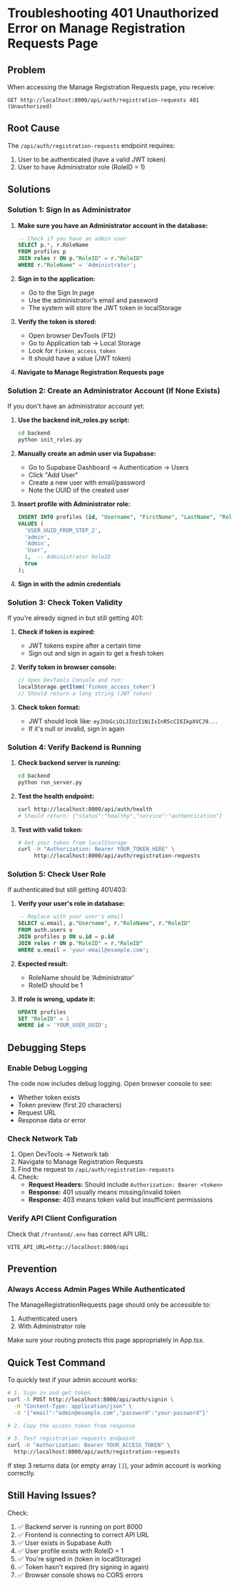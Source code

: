 # Troubleshooting 401 Unauthorized Error on Manage Registration Requests Page

## Problem
When accessing the Manage Registration Requests page, you receive:
```
GET http://localhost:8000/api/auth/registration-requests 401 (Unauthorized)
```

## Root Cause
The `/api/auth/registration-requests` endpoint requires:
1. User to be authenticated (have a valid JWT token)
2. User to have Administrator role (RoleID = 1)

## Solutions

### Solution 1: Sign In as Administrator

1. **Make sure you have an Administrator account in the database:**
   ```sql
   -- Check if you have an admin user
   SELECT p.*, r.RoleName 
   FROM profiles p
   JOIN roles r ON p."RoleID" = r."RoleID"
   WHERE r."RoleName" = 'Administrator';
   ```

2. **Sign in to the application:**
   - Go to the Sign In page
   - Use the administrator's email and password
   - The system will store the JWT token in localStorage

3. **Verify the token is stored:**
   - Open browser DevTools (F12)
   - Go to Application tab → Local Storage
   - Look for `finken_access_token`
   - It should have a value (JWT token)

4. **Navigate to Manage Registration Requests page**

### Solution 2: Create an Administrator Account (If None Exists)

If you don't have an administrator account yet:

1. **Use the backend init_roles.py script:**
   ```bash
   cd backend
   python init_roles.py
   ```

2. **Manually create an admin user via Supabase:**
   - Go to Supabase Dashboard → Authentication → Users
   - Click "Add User"
   - Create a new user with email/password
   - Note the UUID of the created user

3. **Insert profile with Administrator role:**
   ```sql
   INSERT INTO profiles (id, "Username", "FirstName", "LastName", "RoleID", "IsActive")
   VALUES (
     'USER_UUID_FROM_STEP_2',
     'admin',
     'Admin',
     'User',
     1,  -- Administrator RoleID
     true
   );
   ```

4. **Sign in with the admin credentials**

### Solution 3: Check Token Validity

If you're already signed in but still getting 401:

1. **Check if token is expired:**
   - JWT tokens expire after a certain time
   - Sign out and sign in again to get a fresh token

2. **Verify token in browser console:**
   ```javascript
   // Open DevTools Console and run:
   localStorage.getItem('finken_access_token')
   // Should return a long string (JWT token)
   ```

3. **Check token format:**
   - JWT should look like: `eyJhbGciOiJIUzI1NiIsInR5cCI6IkpXVCJ9...`
   - If it's null or invalid, sign in again

### Solution 4: Verify Backend is Running

1. **Check backend server is running:**
   ```bash
   cd backend
   python run_server.py
   ```

2. **Test the health endpoint:**
   ```bash
   curl http://localhost:8000/api/auth/health
   # Should return: {"status":"healthy","service":"authentication"}
   ```

3. **Test with valid token:**
   ```bash
   # Get your token from localStorage
   curl -H "Authorization: Bearer YOUR_TOKEN_HERE" \
        http://localhost:8000/api/auth/registration-requests
   ```

### Solution 5: Check User Role

If authenticated but still getting 401/403:

1. **Verify your user's role in database:**
   ```sql
   -- Replace with your user's email
   SELECT u.email, p."Username", r."RoleName", r."RoleID"
   FROM auth.users u
   JOIN profiles p ON u.id = p.id
   JOIN roles r ON p."RoleID" = r."RoleID"
   WHERE u.email = 'your-email@example.com';
   ```

2. **Expected result:**
   - RoleName should be 'Administrator'
   - RoleID should be 1

3. **If role is wrong, update it:**
   ```sql
   UPDATE profiles 
   SET "RoleID" = 1 
   WHERE id = 'YOUR_USER_UUID';
   ```

## Debugging Steps

### Enable Debug Logging

The code now includes debug logging. Open browser console to see:
- Whether token exists
- Token preview (first 20 characters)
- Request URL
- Response data or error

### Check Network Tab

1. Open DevTools → Network tab
2. Navigate to Manage Registration Requests
3. Find the request to `/api/auth/registration-requests`
4. Check:
   - **Request Headers:** Should include `Authorization: Bearer <token>`
   - **Response:** 401 usually means missing/invalid token
   - **Response:** 403 means token valid but insufficient permissions

### Verify API Client Configuration

Check that `/frontend/.env` has correct API URL:
```env
VITE_API_URL=http://localhost:8000/api
```

## Prevention

### Always Access Admin Pages While Authenticated

The ManageRegistrationRequests page should only be accessible to:
1. Authenticated users
2. With Administrator role

Make sure your routing protects this page appropriately in App.tsx.

## Quick Test Command

To quickly test if your admin account works:

```bash
# 1. Sign in and get token
curl -X POST http://localhost:8000/api/auth/signin \
  -H "Content-Type: application/json" \
  -d '{"email":"admin@example.com","password":"your-password"}'

# 2. Copy the access_token from response

# 3. Test registration requests endpoint
curl -H "Authorization: Bearer YOUR_ACCESS_TOKEN" \
  http://localhost:8000/api/auth/registration-requests
```

If step 3 returns data (or empty array `[]`), your admin account is working correctly.

## Still Having Issues?

Check:
1. ✅ Backend server is running on port 8000
2. ✅ Frontend is connecting to correct API URL
3. ✅ User exists in Supabase Auth
4. ✅ User profile exists with RoleID = 1
5. ✅ You're signed in (token in localStorage)
6. ✅ Token hasn't expired (try signing in again)
7. ✅ Browser console shows no CORS errors
